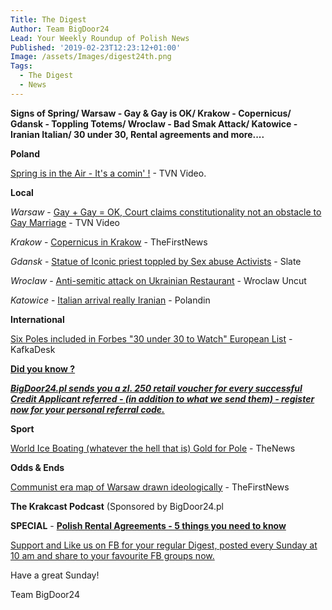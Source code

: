 ```yaml
---
Title: The Digest
Author: Team BigDoor24
Lead: Your Weekly Roundup of Polish News
Published: '2019-02-23T12:23:12+01:00'
Image: /assets/Images/digest24th.png
Tags:
  - The Digest
  - News
---
```

**Signs of Spring/ Warsaw - Gay & Gay is OK/ Krakow - Copernicus/ Gdansk - Toppling Totems/ Wroclaw - Bad Smak Attack/ Katowice - Iranian Italian/ 30 under 30, Rental agreements and more....**

**Poland**

[Spring is in the Air - It's a comin' !](https://www.tvn24.pl/tvn24-news-in-english,157,m/spring-came-early-this-year-to-poland,911142.html) - TVN Video.

**Local**

_Warsaw_ - [Gay + Gay = OK, Court claims constitutionality not an obstacle to Gay Marriage](https://www.tvn24.pl/tvn24-news-in-english,157,m/high-court-in-warsaw-constitution-does-not-forbid-same-sex-marriage,910782.html) - TVN Video

_Krakow_ - [Copernicus in Krakow](https://www.thefirstnews.com/article/earth-moving-sun-stopping-astronomer-nicolaus-copernicus-revolutionised-our-understanding-of-the-universe-4780) - TheFirstNews

_Gdansk_ - [Statue of Iconic priest toppled by Sex abuse Activists](https://slate.com/news-and-politics/2019/02/poland-priest-henryk-jankowski-statue-clergy-sex-abuse.html) - Slate

_Wroclaw_ - [Anti-semitic attack on Ukrainian Restaurant](http://wroclawuncut.com/2019/02/22/vandals-deface-ukrainian-restaurant-with-anti-semitic-graffiti/) - Wroclaw Uncut

_Katowice_ - [Italian arrival really Iranian](https://polandin.com/41368753/iranians-italian-disguise-rumbled) - Polandin

**International**

[Six Poles included in Forbes "30 under 30 to Watch"  European List](https://kafkadesk.org/2019/02/19/six-poles-nominated-in-forbes-30-under-30-europe-list-2019/) - KafkaDesk 

[**Did you know ?**](https://bigdoor24.pl/)

[_**BigDoor24.pl sends you a zl. 250 retail voucher for every successful Credit Applicant referred - (in addition to what we send them) - register now for your personal referral code.**_](https://bigdoor24.pl/)

**Sport**

[World Ice Boating (whatever the hell that is) Gold for Pole](http://thenews.pl/1/5/Artykul/407189,Pole-wins-iceboating-world-championships) - TheNews

**Odds & Ends**

[Communist era map of Warsaw drawn  ideologically](https://www.thefirstnews.com/article/fascinating-commie-map-of-postwar-warsaw-shows-paranoid-officials-heavily-censoring-the-landscape-4814) - TheFirstNews

**The Krakcast Podcast** (Sponsored by BigDoor24.pl

**SPECIAL** - [**Polish Rental Agreements - 5 things you need to know**](https://bigdoor24.pl/blog/)

[Support and Like us on FB for your regular Digest, posted every Sunday at 10 am and share to your favourite FB groups now.](https://www.facebook.com/bigdoor24/)



<div class="sharethis-inline-share-buttons"></div>



Have a great Sunday!

Team BigDoor24
